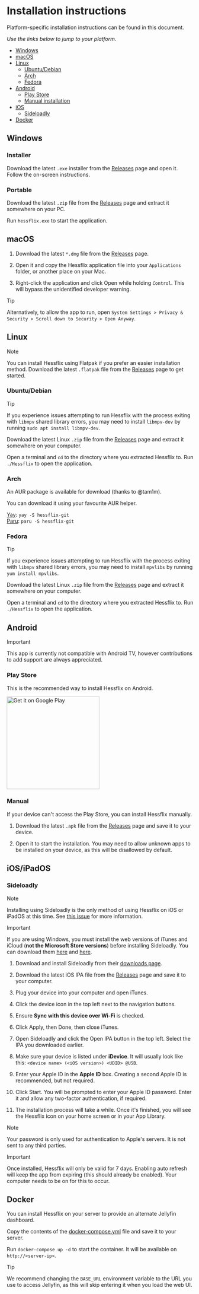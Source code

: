 # Installation instructions

Platform-specific installation instructions can be found in this document.

*Use the links below to jump to your platform.*

- [Windows](#windows)
- [macOS](#macos)
- [Linux](#linux)
	- [Ubuntu/Debian](#ubuntudebian)
	- [Arch](#arch)
	- [Fedora](#fedora)
- [Android](#android)
	- [Play Store](#play-store)
	- [Manual installation](#manual)
- [iOS](#iosipados)
	- [Sideloadly](#sideloadly)
- [Docker](#docker)


## Windows

### Installer

Download the latest `.exe` installer from the [Releases](https://github.com/Hessflix/Client/releases) page and open it. Follow the on-screen instructions.

### Portable

Download the latest `.zip` file from the [Releases](https://github.com/Hessflix/Client/releases) page and extract it somewhere on your PC.

Run `hessflix.exe` to start the application.

## macOS

1. Download the latest `*.dmg` file from the [Releases](https://github.com/Hessflix/Client/releases) page.

2. Open it and copy the Hessflix application file into your `Applications` folder, or another place on your Mac.

3. Right-click the application and click Open while holding `Control`. This will bypass the unidentified developer warning.

> [!TIP]
> Alternatively, to allow the app to run, open `System Settings > Privacy & Security > Scroll down to Security > Open Anyway`.

## Linux

> [!NOTE]
> You can install Hessflix using Flatpak if you prefer an easier installation method. Download the latest `.flatpak` file from the [Releases](https://github.com/Hessflix/Client/releases) page to get started.

### Ubuntu/Debian

> [!TIP]
> If you experience issues attempting to run Hessflix with the process exiting with `libmpv` shared library errors, you may need to install `libmpv-dev` by running `sudo apt install libmpv-dev`.

Download the latest Linux `.zip` file from the [Releases](https://github.com/Hessflix/Client/releases) page and extract it somewhere on your computer.

Open a terminal and `cd` to the directory where you extracted Hessflix to. Run `./Hessflix` to open the application.

### Arch

An AUR package is available for download (thanks to @tam1m).

You can download it using your favourite AUR helper.

[Yay](https://github.com/Jguer/yay): `yay -S hessflix-git`<br>
[Paru](https://github.com/Morganamilo/paru): `paru -S hessflix-git`

### Fedora

> [!TIP]
> If you experience issues attempting to run Hessflix with the process exiting with `libmpv` shared library errors, you may need to install `mpvlibs` by running `yum install mpvlibs`.

Download the latest Linux `.zip` file from the [Releases](https://github.com/Hessflix/Client/releases) page and extract it somewhere on your computer.

Open a terminal and `cd` to the directory where you extracted Hessflix to. Run `./Hessflix` to open the application.

## Android

> [!IMPORTANT]
> This app is currently not compatible with Android TV, however contributions to add support are always appreciated.
### Play Store

This is the recommended way to install Hessflix on Android.

<a href='https://play.google.com/store/apps/details?id=tv.hessflix.client&pcampaignid=pcampaignidMKT-Other-global-all-co-prtnr-py-PartBadge-Mar2515-1'><img alt='Get it on Google Play' src='https://play.google.com/intl/en_us/badges/static/images/badges/en_badge_web_generic.png' width=250/></a>

### Manual

If your device can't access the Play Store, you can install Hessflix manually.

1. Download the latest `.apk` file from the [Releases](https://github.com/Hessflix/Client/releases) page and save it to your device.

2. Open it to start the installation. You may need to allow unknown apps to be installed on your device, as this will be disallowed by default.

## iOS/iPadOS

### Sideloadly

> [!NOTE]
> Installing using Sideloadly is the only method of using Hessflix on iOS or iPadOS at this time. See [this issue](https://github.com/Hessflix/Client/issues/40) for more information.

> [!IMPORTANT]
> If you are using Windows, you must install the web versions of iTunes and iCloud (**not the Microsoft Store versions**) before installing Sideloadly. You can download them [here](https://www.apple.com/itunes/download/win64) and [here](https://updates.cdn-apple.com/2020/windows/001-39935-20200911-1A70AA56-F448-11EA-8CC0-99D41950005E/iCloudSetup.exe).

1. Download and install Sideloadly from their [downloads page](https://sideloadly.io/#download).

2. Download the latest iOS IPA file from the [Releases](https://github.com/Hessflix/Client/releases) page and save it to your computer.

3. Plug your device into your computer and open iTunes.

4. Click the device icon in the top left next to the navigation buttons.

5. Ensure **Sync with this device over Wi-Fi** is checked.

6. Click Apply, then Done, then close iTunes.

7. Open Sideloadly and click the Open IPA button in the top left. Select the IPA you downloaded earlier.

8. Make sure your device is listed under **iDevice**. It will usually look like this: `<device name> (<iOS version>) <UDID> @USB`.

9. Enter your Apple ID in the **Apple ID** box. Creating a second Apple ID is recommended, but not required.

10. Click Start. You will be prompted to enter your Apple ID password. Enter it and allow any two-factor authentication, if required.

11. The installation process will take a while. Once it's finished, you will see the Hessflix icon on your home screen or in your App Library.

> [!NOTE]
> Your password is only used for authentication to Apple's servers. It is not sent to any third parties.

> [!IMPORTANT]
> Once installed, Hessflix will only be valid for 7 days. Enabling auto refresh will keep the app from expiring (this should already be enabled). Your computer needs to be on for this to occur.

## Docker

You can install Hessflix on your server to provide an alternate Jellyfin dashboard.

Copy the contents of the [docker-compose.yml](https://raw.githubusercontent.com/Hessflix/Client/refs/heads/develop/docker-compose.yml) file and save it to your server.

Run `docker-compose up -d` to start the container. It will be available on `http://<server-ip>`.

> [!TIP]
> We recommend changing the `BASE_URL` environment variable to the URL you use to access Jellyfin, as this will skip entering it when you load the web UI.

